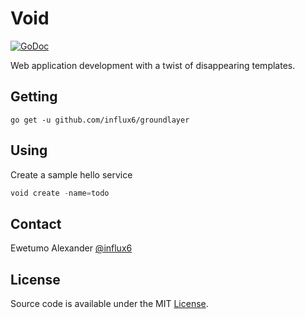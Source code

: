 # Void

[![GoDoc](https://img.shields.io/badge/api-reference-blue.svg?style=flat-square)](https://godoc.org/github.com/influx6/groundlayer)

Web application development with a twist of disappearing templates.


## Getting

```
go get -u github.com/influx6/groundlayer
```

## Using

Create a sample hello service

```go
void create -name=todo
```


## Contact

Ewetumo Alexander [@influx6](http://twitter.com/influx6)

## License

Source code is available under the MIT [License](/LICENSE).

